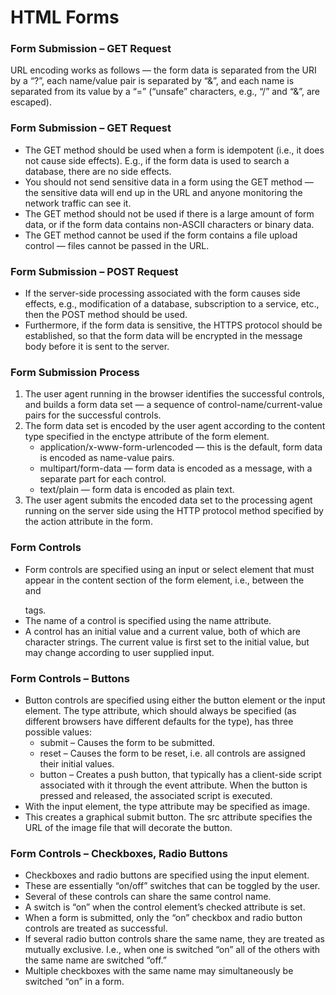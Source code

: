 # HTML Forms

### Form Submission – GET Request

URL encoding works as follows — the form data is separated from the URI by a “?”, each name/value pair is separated by “&”, and each name is separated from its value by a “=” (“unsafe” characters, e.g., “/” and “&”, are escaped).

### Form Submission – GET Request

- The GET method should be used when a form is idempotent (i.e., it does not cause side effects). E.g., if the form data is used to search a database, there are no side effects.
- You should not send sensitive data in a form using the GET method — the sensitive data will end up in the URL and anyone monitoring the network traffic can see it.
- The GET method should not be used if there is a large amount of form data, or if the form data contains non-ASCII characters or binary data.
- The GET method cannot be used if the form contains a file upload control — files cannot be passed in the URL.

### Form Submission – POST Request

- If the server-side processing associated with the form causes side effects, e.g., modification of a database, subscription to a service, etc., then the POST method should be used.
- Furthermore, if the form data is sensitive, the HTTPS protocol should be established, so that the form data will be encrypted in the message body before it is sent to the server.


### Form Submission Process

1. The user agent running in the browser identifies the successful controls, and builds a form data set — a sequence of control-name/current-value pairs for the successful controls.
2. The form data set is encoded by the user agent according to the content type specified in the enctype attribute of the form element.
    - application/x-www-form-urlencoded — this is the default, form data is encoded as name-value pairs.
    - multipart/form-data — form data is encoded as a message, with a separate part for each control.
    - text/plain — form data is encoded as plain text.
3. The user agent submits the encoded data set to the processing agent running on the server side using the HTTP protocol method specified by the action attribute in the form.


### Form Controls

- Form controls are specified using an input or select element that must appear in the content section of the form element, i.e., between the <form> and </form> tags.
- The name of a control is specified using the name attribute.
- A control has an initial value and a current value, both of which are character strings. The current value is first set to the initial value, but may change according to user supplied input.

### Form Controls – Buttons

- Button controls are specified using either the button element or the input element. The type attribute, which should always be specified (as different browsers have different defaults for the type), has three possible values:
    - submit – Causes the form to be submitted.
    - reset – Causes the form to be reset, i.e. all controls are assigned their initial values.
    - button – Creates a push button, that typically has a client-side script associated with it through the event attribute. When the button is pressed and released, the associated script is executed.
- With the input element, the type attribute may be specified as image.
- This creates a graphical submit button. The src attribute specifies the URL of the image file that will decorate the button.

### Form Controls – Checkboxes, Radio Buttons

- Checkboxes and radio buttons are specified using the input element.
- These are essentially “on/off” switches that can be toggled by the user.
- Several of these controls can share the same control name.
- A switch is “on” when the control element’s checked attribute is set.
- When a form is submitted, only the “on” checkbox and radio button controls are treated as successful.
- If several radio button controls share the same name, they are treated as mutually exclusive. I.e., when one is switched “on” all of the others with the same name are switched “off.”
- Multiple checkboxes with the same name may simultaneously be switched “on” in a form.